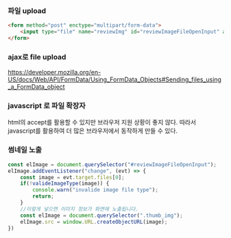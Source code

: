 ### 파일 upload

```html
<form method="post" enctype="multipart/form-data">
    <input type="file" name="reviewImg" id="reviewImageFileOpenInput" accept="image/*" >
</form>
```


### ajax로 file upload

https://developer.mozilla.org/en-US/docs/Web/API/FormData/Using_FormData_Objects#Sending_files_using_a_FormData_object



### javascript 로 파일 확장자 

html의 accept를 활용할 수 있지만 브라우저 지원 상황이 좋지 않다. 따라서 javascript를 활용하여 더 많은 브라우저에서 동작하게 만들 수 있다.



### 썸네일 노출
```javascript
const elImage = document.querySelector("#reviewImageFileOpenInput");
elImage.addEventListener("change", (evt) => {
    const image = evt.target.files[0];
    if(!valideImageType(image)) { 
        console.warn("invalide image file type");
        return;
    }
    //이렇게 넣으면 이미지 정보가 화면에 노출됩니다.
    const elImage = document.querySelector(".thumb_img");
    elImage.src = window.URL.createObjectURL(image);
})
```